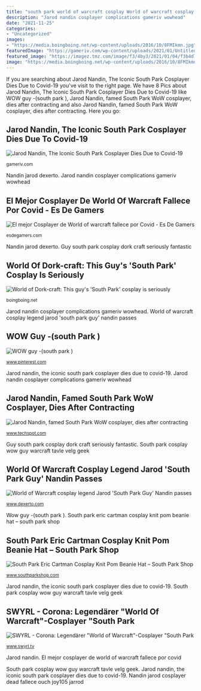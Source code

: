 ```yaml
---
title: "south park world of warcraft cosplay World of warcraft cosplay legend jarod &#039;south park guy&#039; nandin passes"
description: "Jarod nandin cosplayer complications gameriv wowhead"
date: "2021-11-25"
categories:
- "Uncategorized"
images:
- "https://media.boingboing.net/wp-content/uploads/2016/10/8FMIkmn.jpg"
featuredImage: "https://gameriv.com/wp-content/uploads/2021/01/Untitled-1-1-1024x576.jpg"
featured_image: "https://imagez.tmz.com/image/f3/4by3/2021/01/04/f3b4d7e4cc184d2195de61823082e84e_md.jpg"
image: "https://media.boingboing.net/wp-content/uploads/2016/10/8FMIkmn.jpg"
---
```


If you are searching about Jarod Nandin, The Iconic South Park Cosplayer Dies Due to Covid-19 you've visit to the right page. We have 8 Pics about Jarod Nandin, The Iconic South Park Cosplayer Dies Due to Covid-19 like WOW guy -(south park ), Jarod Nandin, famed South Park WoW cosplayer, dies after contracting and also Jarod Nandin, famed South Park WoW cosplayer, dies after contracting. Here you go:

## Jarod Nandin, The Iconic South Park Cosplayer Dies Due To Covid-19

![Jarod Nandin, The Iconic South Park Cosplayer Dies Due to Covid-19](https://gameriv.com/wp-content/uploads/2021/01/Untitled-1-1-1024x576.jpg "South park cosplay wow guy warcraft tavle velg geek")

<small>gameriv.com</small>

Nandin jarod dexerto. Jarod nandin cosplayer complications gameriv wowhead

## El Mejor Cosplayer De World Of Warcraft Fallece Por Covid - Es De Gamers

![El mejor Cosplayer de World of warcraft fallece por Covid - Es De Gamers](https://imagez.tmz.com/image/f3/4by3/2021/01/04/f3b4d7e4cc184d2195de61823082e84e_md.jpg "Nandin jarod dexerto")

<small>esdegamers.com</small>

Nandin jarod dexerto. Guy south park cosplay dork craft seriously fantastic

## World Of Dork-craft: This Guy&#039;s &#039;South Park&#039; Cosplay Is Seriously

![World of Dork-craft: This guy&#039;s &#039;South Park&#039; cosplay is seriously](https://media.boingboing.net/wp-content/uploads/2016/10/8FMIkmn.jpg "Wow guy -(south park )")

<small>boingboing.net</small>

Jarod nandin cosplayer complications gameriv wowhead. World of warcraft cosplay legend jarod &#039;south park guy&#039; nandin passes

## WOW Guy -(south Park )

![WOW guy -(south park )](https://i.pinimg.com/originals/83/f2/37/83f23792470bba8b4bc17c833680c4e9.jpg "El mejor cosplayer de world of warcraft fallece por covid")

<small>www.pinterest.com</small>

Jarod nandin, the iconic south park cosplayer dies due to covid-19. Jarod nandin cosplayer complications gameriv wowhead

## Jarod Nandin, Famed South Park WoW Cosplayer, Dies After Contracting

![Jarod Nandin, famed South Park WoW cosplayer, dies after contracting](https://static.techspot.com/images2/news/ts3_thumbs/2021/01/2021-01-05-ts3_thumbs-400.jpg "Jarod nandin")

<small>www.techspot.com</small>

Guy south park cosplay dork craft seriously fantastic. South park cosplay wow guy warcraft tavle velg geek

## World Of Warcraft Cosplay Legend Jarod &#039;South Park Guy&#039; Nandin Passes

![World of Warcraft cosplay legend Jarod &#039;South Park Guy&#039; Nandin passes](https://www.dexerto.com/wp-content/uploads/2021/01/dexerto-header-14-1248x702.jpg "South park cosplay wow guy warcraft tavle velg geek")

<small>www.dexerto.com</small>

Wow guy -(south park ). South park eric cartman cosplay knit pom beanie hat – south park shop

## South Park Eric Cartman Cosplay Knit Pom Beanie Hat – South Park Shop

![South Park Eric Cartman Cosplay Knit Pom Beanie Hat – South Park Shop](https://cdn.shopify.com/s/files/1/0170/5859/4880/products/SP-Beanies-Yellow-LS-4_800x.jpg?v=1600867311 "Wow guy -(south park )")

<small>www.southparkshop.com</small>

Jarod nandin, the iconic south park cosplayer dies due to covid-19. South park cosplay wow guy warcraft tavle velg geek

## SWYRL - Corona: Legendärer &quot;World Of Warcraft&quot;-Cosplayer &quot;South Park

![SWYRL - Corona: Legendärer &quot;World of Warcraft&quot;-Cosplayer &quot;South Park](https://feeds.teleschau.de/api/v1/static/media/5ff4647e4168834a23c24587_800_16_9.jpg "Jarod nandin, famed south park wow cosplayer, dies after contracting")

<small>www.swyrl.tv</small>

Jarod nandin. El mejor cosplayer de world of warcraft fallece por covid

South park cosplay wow guy warcraft tavle velg geek. Jarod nandin, the iconic south park cosplayer dies due to covid-19. Nandin jarod cosplayer dead fallece ouch joy105 jarrod
